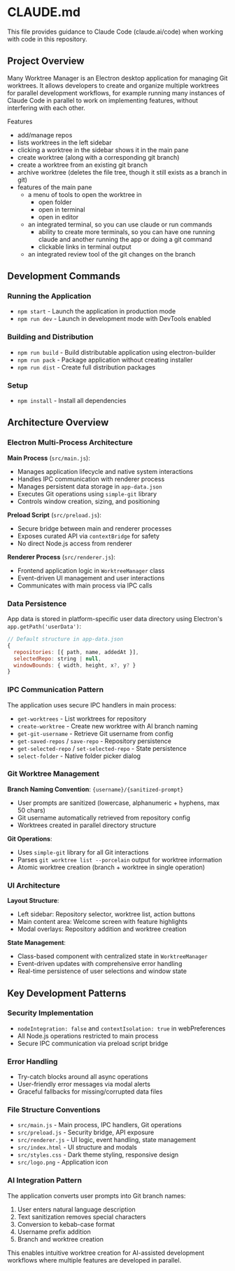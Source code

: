# CLAUDE.md

This file provides guidance to Claude Code (claude.ai/code) when working with code in this repository.

## Project Overview

Many Worktree Manager is an Electron desktop application for managing Git worktrees. It allows developers to create and organize multiple worktrees for parallel development workflows, for example running many instances of Claude Code in parallel to work on implementing features, without interfering with each other.

Features

- add/manage repos
- lists worktrees in the left sidebar
- clicking a worktree in the sidebar shows it in the main pane
- create worktree (along with a corresponding git branch)
- create a worktree from an existing git branch
- archive worktree (deletes the file tree, though it still exists as a branch in git)
- features of the main pane
  - a menu of tools to open the worktree in
    - open folder
    - open in terminal
    - open in editor
  - an integrated terminal, so you can use claude or run commands
    - ability to create more terminals, so you can have one running claude and another running the app or doing a git command
    - clickable links in terminal output
  - an integrated review tool of the git changes on the branch

## Development Commands

### Running the Application

- `npm start` - Launch the application in production mode
- `npm run dev` - Launch in development mode with DevTools enabled

### Building and Distribution

- `npm run build` - Build distributable application using electron-builder
- `npm run pack` - Package application without creating installer
- `npm run dist` - Create full distribution packages

### Setup

- `npm install` - Install all dependencies

## Architecture Overview

### Electron Multi-Process Architecture

**Main Process** (`src/main.js`):

- Manages application lifecycle and native system interactions
- Handles IPC communication with renderer process
- Manages persistent data storage in `app-data.json`
- Executes Git operations using `simple-git` library
- Controls window creation, sizing, and positioning

**Preload Script** (`src/preload.js`):

- Secure bridge between main and renderer processes
- Exposes curated API via `contextBridge` for safety
- No direct Node.js access from renderer

**Renderer Process** (`src/renderer.js`):

- Frontend application logic in `WorktreeManager` class
- Event-driven UI management and user interactions
- Communicates with main process via IPC calls

### Data Persistence

App data is stored in platform-specific user data directory using Electron's `app.getPath('userData')`:

```javascript
// Default structure in app-data.json
{
  repositories: [{ path, name, addedAt }],
  selectedRepo: string | null,
  windowBounds: { width, height, x?, y? }
}
```

### IPC Communication Pattern

The application uses secure IPC handlers in main process:

- `get-worktrees` - List worktrees for repository
- `create-worktree` - Create new worktree with AI branch naming
- `get-git-username` - Retrieve Git username from config
- `get-saved-repos` / `save-repo` - Repository persistence
- `get-selected-repo` / `set-selected-repo` - State persistence
- `select-folder` - Native folder picker dialog

### Git Worktree Management

**Branch Naming Convention**: `{username}/{sanitized-prompt}`

- User prompts are sanitized (lowercase, alphanumeric + hyphens, max 50 chars)
- Git username automatically retrieved from repository config
- Worktrees created in parallel directory structure

**Git Operations**:

- Uses `simple-git` library for all Git interactions
- Parses `git worktree list --porcelain` output for worktree information
- Atomic worktree creation (branch + worktree in single operation)

### UI Architecture

**Layout Structure**:

- Left sidebar: Repository selector, worktree list, action buttons
- Main content area: Welcome screen with feature highlights
- Modal overlays: Repository addition and worktree creation

**State Management**:

- Class-based component with centralized state in `WorktreeManager`
- Event-driven updates with comprehensive error handling
- Real-time persistence of user selections and window state

## Key Development Patterns

### Security Implementation

- `nodeIntegration: false` and `contextIsolation: true` in webPreferences
- All Node.js operations restricted to main process
- Secure IPC communication via preload script bridge

### Error Handling

- Try-catch blocks around all async operations
- User-friendly error messages via modal alerts
- Graceful fallbacks for missing/corrupted data files

### File Structure Conventions

- `src/main.js` - Main process, IPC handlers, Git operations
- `src/preload.js` - Security bridge, API exposure
- `src/renderer.js` - UI logic, event handling, state management
- `src/index.html` - UI structure and modals
- `src/styles.css` - Dark theme styling, responsive design
- `src/logo.png` - Application icon

### AI Integration Pattern

The application converts user prompts into Git branch names:

1. User enters natural language description
2. Text sanitization removes special characters
3. Conversion to kebab-case format
4. Username prefix addition
5. Branch and worktree creation

This enables intuitive worktree creation for AI-assisted development workflows where multiple features are developed in parallel.
